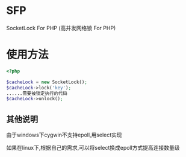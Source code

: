 # SFP
SocketLock For PHP (高并发网络锁 For PHP)

# 使用方法

```php
<?php

$cacheLock = new SocketLock();
$cacheLock->lock('key');
......需要被锁定执行的代码
$cacheLock->unlock();

```

## 其他说明

由于windows下cygwin不支持epoll,用select实现

如果在linux下,根据自己的需求,可以将select换成epoll方式提高连接数量级
